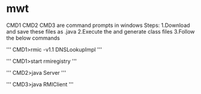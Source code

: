 mwt
===
CMD1 CMD2 CMD3 are command prompts in windows
Steps:
1.Download and save these files as .java
2.Execute the and generate class files
3.Follow the below commands

'''
CMD1>rmic -v1.1 DNSLookupImpl
'''

'''
CMD1>start rmiregistry
'''

'''
CMD2>java Server
'''

'''
CMD3>java RMIClient
'''
